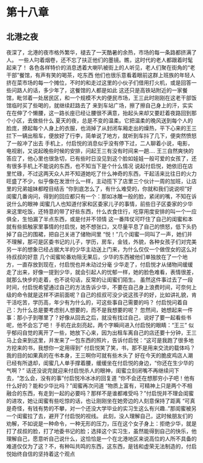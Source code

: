 # 第十八章
## 北港之夜
夜深了，北港的夜市格外繁华，褪去了一天酷暑的余热，市场的每一条路都挤满了人。
一些人叼着烟卷，还不忘了扶正他们的墨镜。瞧，这时代的老人都跟着时髦起来了！
各色各样特价的消息透着大喇叭被街上的人听见，老人们聚在街角的“老干部”餐馆，有声有笑的喝茶，吃东西
他们也很乐意看着眼前这群上班族的年轻人挤在菜市场的每一个摊位，不时的和走过这里的小伙子们借用打火机，或是回答一些问路人的话，多少年了，这餐馆的人都是如此
这还只是高铁站附近的一家餐馆，毗邻着一处居民区，和一个规模不大的便民市场，王三此时刚刚在这老干部饭馆临时买了些喝的，就继续赶路去了
来到车站广场，擦了擦自己身上的汗，实实在在伸了个懒腰，这一路长座已经让腰很不满意，抬起头来却又要赶着夜路回到那个小区，去做些什么
夏天的夜，总是不变的温柔。它把温柔的晚风送到每个人的脸庞，撩起每个人身上的衣服，也消掉了从封闭车厢走出的燥热，平下心来的王三拦下一辆出租车，便放好了行李，简单说了地方，就听到车抖了几下，便突然愤怒了一般冲了出去
手机上，付启悦的消息似乎没有停下过，二人聊着小说，电影，电视剧，又说起晚些时候的安排，问起王三有没有时间来一趟....
王三自然爽快的答应了，他心里也很急切，已有些时日没见到这个脸如娃娃一般可爱的女孩了，还有很多手机上不能说的东西，也不知当下是个什么情况
说起付启悦，她依旧在店里忙碌，不过这两天众人并不知道她吃了什么神奇的东西，干起活来比往日的火力旺盛了不少，似乎像在发泄什么一样，主动揽下了店里三个伙计一周的加班，让店里的兄弟姐妹都瞠目结舌
“你到底怎么了，有什么难受的，你就和我们说说呗”好闺蜜几番询问，得到的回应都只有一个：那如冰雕一般的脸，紧闭的嘴，不知在诉说什么的眼神
闺蜜几人也知道付家和区委家儿子的事情，前些日子区委家的少华来这里吃饭，还特意的带了好些东西，什么衣食住行，吃穿用度安排的叫一个一应俱全，生怕漏了半点东西，或是付并不领情
这一番阵仗可吓住了自己的闺蜜和本就有些抵触家里事情的付启悦，她不想张口，又尽量平息了自己的愤怒，低下头扔掉了自己的围裙，把自己关进了储物间里
“悦！”几个闺蜜一同叫了一声，她们并不理解，那可是区委书记的儿子，学历，房车，金钱，外貌，各种女孩子们对完美另一半的想象已经占据大半的少华主动送上门来，为什么仅仅一个做侄女的这么对待叔叔的好意
几个闺蜜轮番劝阻无果后，少华的东西被他们单独放在了一个地方，一直存放到现在，付启悦也并未动过分毫
少华走了，付启悦才从储物间缓缓走了出来，好像一提到少华，就会引起人的忧郁一样，她的脸色难看，表情很差，就那么快步的走着，也不说句话，反常的让闺蜜们陌生。
虽然这件事过去了一段时间，付启悦希望通过自己的方法告诉少华，不要在自己身上浪费时间，可奈何上级的命令就是这样不讲前面呢？自己的叔叔可没少说这孩子的好，比如讲礼貌，肯干活吃苦，学历高，年少有为什么的，可这些事自己需要的吗？
付启悦问着自己：为什么总是要考虑别人想要的，而不是我想要的呢？
忽然间，她想起来一件事：那小子到哪里了？好像从回去之后，就没有找过自己，说好了要一起看些书呢，他不会忘了吧！
手机在此刻亮起，两个字瞬间进入付启悦的眼睛：“王三”
似乎郁闷自觉的离开了一些，她放下心来，因为出租车离自己的店还要十分钟，王三马上会来到这里，并发来了一包东西的照片，告诉付启悦：“这可是我跑了很多地方挖来的书，我想你一定用得到”
付启悦笑了笑，书，那不是用来交流的载体吗？我的目的如果真的在书本身，王三啊你可就有些木头了
好在今天的脆皮鸡店人潮已经有所退却，闺蜜几人单手撑着腰，缓缓坐在付启悦的身边，“你还在生少华的气啊？”
话还没说完就迎来付启悦杀人的眼神，闺蜜立刻闭嘴不再继续问下去，“怎么会，没有的事”付启悦冷冰冰的回复道
“你不会还在想那穷小子吧！他有什么好的？能和少华比吗？”闺蜜再次问道
“物质上富有，可精神上只是两个不相融合的东西，有走到一起的必要吗？那样不是谁都难受吗？”付启悦并不理会闺蜜的进攻，她让闺蜜有些吃惊的话，也让刚刚坐在她旁边的人刻意保持了距离
“可真是奇怪，有钱有势的不攀，对一个还没大学毕业的实习生这么有兴趣..”那闺蜜被另一个闺蜜拉了去，避开了付启悦的视线。
此刻，没人理解自己，这时候朋友们的劝解，不如说是一种命令，一种无形的压力，压在这个女子身上：拒绝少华，就是打了叔叔的脸，打了地委书记的脸；选择这个实习生，虽然能得到自己的快乐，他理解自己，愿意听自己说什么，这恰恰是一个在北港地区来说高位的人所不具备的
难道仅仅为了这？不，有种叫共鸣的东西，这东西，是钱和虚荣无法制造的，付启悦始终自信的坚持着这个观点
## 